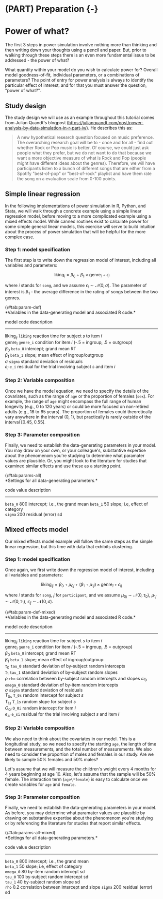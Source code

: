 


# (PART) Preparation {-}

# Power of what?

The first 3 steps in power simulation involve nothing more than thinking and then writing down your thoughts using a pencil and paper. But, prior to walking through these steps there is an even more fundamental issue to be addressed - the power of what?

What quantity within your model do you wish to calculate power for? Overall model goodness-of-fit, individual parameters, or a combinations of parameters? The point of entry for power analysis is always to identify the particular effect of interest, and for that you must answer the question, "power of what?".

## Study design

The study design we will use as an example throughout this tutorial comes from Julian Quandt's blogpost (<https://julianquandt.com/post/power-analysis-by-data-simulation-in-r-part-iv/>). He describes this as:

> A new hypothetical research question focused on music preference. The overarching research goal will be to - once and for all - find out whether Rock or Pop music is better. Of course, we could just ask people what they prefer, but we do not want to do that because we want a more objective measure of what is Rock and Pop (people might have different ideas about the genres). Therefore, we will have participants listen to a bunch of different songs that are either from a Spotify "best-of-pop" or "best-of-rock" playlist and have them rate the song on a evaluation scale from 0-100 points. 

## Simple linear regression

In the following implementations of power simulation in R, Python, and Stata, we will walk through a concrete example using a simple linear regression model, before moving to a more complicated example using a mixed effects model. While canned routines exist to calculate power for some simple general linear models, this exercise will serve to build intuition about the process of power simulation that will be helpful for the more complex case.

### Step 1: model specification

The first step is to write down the regression model of interest, including all variables and parameters:

$$
\textrm{liking}_i = \beta_0 + \beta_1 \times \textrm{genre}_i + \epsilon_i
$$

where $i$ stands for `song`, and we assume $\epsilon_{i} \sim \mathcal{N}(0, \sigma)$. The parameter of interest is $\beta_1$ - the average difference in the rating of songs between the two genres. 

<caption>(\#tab:param-def)</caption>

<div custom-style='Table Caption'>*Variables in the data-generating model and associated R code.*</div>


model                    code                 description                                               
-----------------------  -------------------  ----------------------------------------------------------
$\textrm{liking}_{ij}$   $\texttt{liking}$    reaction time for subject $s$ to item $i$                 
$\textrm{genre}_i$       $\texttt{genre_i}$   condition for item $i$ (-.5 = ingroup, .5 = outgroup)     
$\beta_0$                $\texttt{beta_0}$    intercept; grand mean RT                                  
$\beta_1$                $\texttt{beta_1}$    slope; mean effect of ingroup/outgroup                    
$\sigma$                 $\texttt{sigma}$     standard deviation of residuals                           
$e_{i}$                  $\texttt{e_i}$       residual for the trial involving subject $s$ and item $i$ 

### Step 2: Variable composition

Once we have the model equation, we need to specify the details of the covariates, such as the range of `age` or the proportion of females (`sex`). For example, the range of `age` might encompass the full range of human longevity (e.g., 0 to 120 years) or could be more focused on non-retired adults (e.g., 18 to 65 years). The proportion of females could theoretically vary anywhere in the interval (0, 1), but practically is rarely outside of the interval [0.45, 0.55].

### Step 3: Parameter composition

Finally, we need to establish the data-generating parameters in your model. You may draw on your own, or your colleague's, substantive expertise about the phenomenom you're studying to determine what paramater values are plausible. Or, you might look to the literature for studies that examined similar effects and use these as a starting point.

<caption>(\#tab:params-all)</caption>

<div custom-style='Table Caption'>*Settings for all data-generating parameters.*</div>


code                value   description                     
------------------  ------  --------------------------------
$\texttt{beta_0}$   800     intercept; i.e., the grand mean 
$\texttt{beta_1}$   50      slope; i.e, effect of category  
$\texttt{sigma}$    200     residual (error) sd             

## Mixed effects model

Our mixed effects model example will follow the same steps as the simple linear regression, but this time with data that exhibits clustering.

### Step 1: model specification

Once again, we first write down the regression model of interest, including all variables and parameters:

$$
\textrm{liking}_{ij} = \beta_0 + \mu_{0j} + (\beta_1 + \mu_{1j}) \times \textrm{genre}_i + \epsilon_{ij}
$$

where $i$ stands for `song`, $j$ for `participant`, and we assume $\mu_{0j} \sim \mathcal{N}(0, \tau_0)$, $\mu_{1j} \sim \mathcal{N}(0, \tau_1)$, $\epsilon_{ij} \sim \mathcal{N}(0, \sigma)$. 

<caption>(\#tab:param-def-mixed)</caption>

<div custom-style='Table Caption'>*Variables in the data-generating model and associated R code.*</div>


model                    code                 description                                                 
-----------------------  -------------------  ------------------------------------------------------------
$\textrm{liking}_{ij}$   $\texttt{liking}$    reaction time for subject $s$ to item $i$                   
$\textrm{genre}_i$       $\texttt{genre_i}$   condition for item $i$ (-.5 = ingroup, .5 = outgroup)       
$\beta_0$                $\texttt{beta_0}$    intercept; grand mean RT                                    
$\beta_1$                $\texttt{beta_1}$    slope; mean effect of ingroup/outgroup                      
$\tau_0$                 $\texttt{tau_0}$     standard deviation of by-subject random intercepts          
$\tau_1$                 $\texttt{tau_1}$     standard deviation of by-subject random slopes              
$\rho$                   $\texttt{rho}$       correlation between by-subject random intercepts and slopes 
$\omega_0$               $\texttt{omega_0}$   standard deviation of by-item random intercepts             
$\sigma$                 $\texttt{sigma}$     standard deviation of residuals                             
$T_{0s}$                 $\texttt{T_0s}$      random intercept for subject $s$                            
$T_{1s}$                 $\texttt{T_1s}$      random slope for subject $s$                                
$O_{0i}$                 $\texttt{O_0i}$      random intercept for item $i$                               
$e_{si}$                 $\texttt{e_si}$      residual for the trial involving subject $s$ and item $i$   

### Step 2: Variable composition

We also need to think about the covariates in our model. This is a longitudinal study, so we need to specify the starting `age`, the length of time between measurements, and the total number of measurements. We also need to consider the proportion of males and females in our study. Are we likely to sample 50% females and 50% males?

Let's assume that we will measure the children's weight every 4 months for 4 years beginning at age 10. Also, let's assume that the sample will be 50% female. The interaction term (`age\*female`) is easy to calculate once we create variables for `age` and `female`. 

### Step 3: Parameter composition

Finally, we need to establish the data-generating parameters in your model. As before, you may determine what paramater values are plausible by drawing on substantive expertise about the phenomenom you're studying or by referencing the literature for studies that report similar effects.

<caption>(\#tab:params-all-mixed)</caption>

<div custom-style='Table Caption'>*Settings for all data-generating parameters.*</div>


code                 value   description                             
-------------------  ------  ----------------------------------------
$\texttt{beta_0}$    800     intercept; i.e., the grand mean         
$\texttt{beta_1}$    50      slope; i.e, effect of category          
$\texttt{omega_0}$   80      by-item random intercept sd             
$\texttt{tau_0}$     100     by-subject random intercept sd          
$\texttt{tau_1}$     40      by-subject random slope sd              
$\texttt{rho}$       0.2     correlation between intercept and slope 
$\texttt{sigma}$     200     residual (error) sd                     
